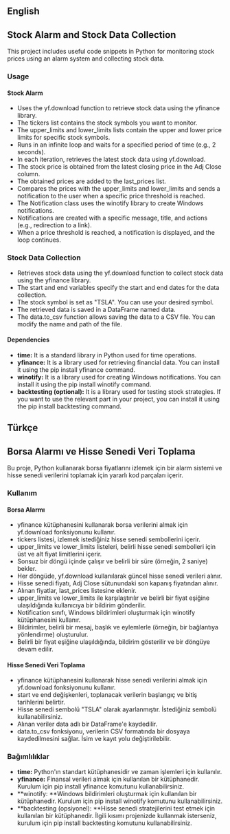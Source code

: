 ## English
## Stock Alarm and Stock Data Collection
This project includes useful code snippets in Python for monitoring stock prices using an alarm system and collecting stock data.

### Usage
#### **Stock Alarm**
- Uses the yf.download function to retrieve stock data using the yfinance library.
- The tickers list contains the stock symbols you want to monitor.
- The upper_limits and lower_limits lists contain the upper and lower price limits for specific stock symbols.
- Runs in an infinite loop and waits for a specified period of time (e.g., 2 seconds).
- In each iteration, retrieves the latest stock data using yf.download.
- The stock price is obtained from the latest closing price in the Adj Close column.
- The obtained prices are added to the last_prices list.
- Compares the prices with the upper_limits and lower_limits and sends a notification to the user when a specific price threshold is reached.
- The Notification class uses the winotify library to create Windows notifications.
- Notifications are created with a specific message, title, and actions (e.g., redirection to a link).
- When a price threshold is reached, a notification is displayed, and the loop continues.

### **Stock Data Collection**

- Retrieves stock data using the yf.download function to collect stock data using the yfinance library.
- The start and end variables specify the start and end dates for the data collection.
- The stock symbol is set as "TSLA". You can use your desired symbol.
- The retrieved data is saved in a DataFrame named data.
- The data.to_csv function allows saving the data to a CSV file. You can modify the name and path of the file.

#### **Dependencies**
- **time:** It is a standard library in Python used for time operations.
- **yfinance:** It is a library used for retrieving financial data. You can install it using the pip install yfinance command.
- **winotify:** It is a library used for creating Windows notifications. You can install it using the pip install winotify command.
- **backtesting (optional):** It is a library used for testing stock strategies. If you want to use the relevant part in your project, you can install it using the pip install backtesting command.


## Türkçe
## Borsa Alarmı ve Hisse Senedi Veri Toplama
Bu proje, Python kullanarak borsa fiyatlarını izlemek için bir alarm sistemi ve hisse senedi verilerini toplamak için yararlı kod parçaları içerir.

### **Kullanım**
#### Borsa Alarmı
- yfinance kütüphanesini kullanarak borsa verilerini almak için yf.download fonksiyonunu kullanır.
- tickers listesi, izlemek istediğiniz hisse senedi sembollerini içerir.
- upper_limits ve lower_limits listeleri, belirli hisse senedi sembolleri için üst ve alt fiyat limitlerini içerir.
- Sonsuz bir döngü içinde çalışır ve belirli bir süre (örneğin, 2 saniye) bekler.
- Her döngüde, yf.download kullanılarak güncel hisse senedi verileri alınır.
- Hisse senedi fiyatı, Adj Close sütunundaki son kapanış fiyatından alınır.
- Alınan fiyatlar, last_prices listesine eklenir.
- upper_limits ve lower_limits ile karşılaştırılır ve belirli bir fiyat eşiğine ulaşıldığında kullanıcıya bir bildirim gönderilir.
- Notification sınıfı, Windows bildirimleri oluşturmak için winotify kütüphanesini kullanır.
- Bildirimler, belirli bir mesaj, başlık ve eylemlerle (örneğin, bir bağlantıya yönlendirme) oluşturulur.
- Belirli bir fiyat eşiğine ulaşıldığında, bildirim gösterilir ve bir döngüye devam edilir.

#### **Hisse Senedi Veri Toplama**
- yfinance kütüphanesini kullanarak hisse senedi verilerini almak için yf.download fonksiyonunu kullanır.
- start ve end değişkenleri, toplanacak verilerin başlangıç ve bitiş tarihlerini belirtir.
- Hisse senedi sembolü "TSLA" olarak ayarlanmıştır. İstediğiniz sembolü kullanabilirsiniz.
- Alınan veriler data adlı bir DataFrame'e kaydedilir.
- data.to_csv fonksiyonu, verilerin CSV formatında bir dosyaya kaydedilmesini sağlar. İsim ve kayıt yolu değiştirilebilir.

### **Bağımlılıklar**
- **time:** Python'ın standart kütüphanesidir ve zaman işlemleri için kullanılır.
- **yfinance:** Finansal verileri almak için kullanılan bir kütüphanedir. Kurulum için pip install yfinance komutunu kullanabilirsiniz.
- **winotify: **Windows bildirimleri oluşturmak için kullanılan bir kütüphanedir. Kurulum için pip install winotify komutunu kullanabilirsiniz.
- **backtesting (opsiyonel): **Hisse senedi stratejilerini test etmek için kullanılan bir kütüphanedir. İlgili kısımı projenizde kullanmak isterseniz, kurulum için pip install backtesting komutunu kullanabilirsiniz.
